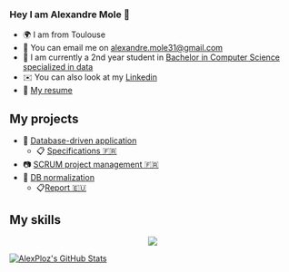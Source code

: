 ### Hey I am Alexandre Mole 👋
*  :earth_africa: I am from Toulouse
* 🔔  You can email me on [alexandre.mole31@gmail.com](mailto:alexandre.mole31@gmail.com)
* 🚀  I am currently a 2nd year student in [Bachelor in Computer Science specialized in data](https://www.univ-tlse3.fr/but-specialite-informatique)
* ✉️  You can also look at my [Linkedin](https://www.linkedin.com/in/alexandre-mole-9956a8260/)
* 🤵   [My resume](https://www.dropbox.com/s/l3hgaczywx232rj/CV%20Alexandre%20Mole.pdf?dl=0)

## My projects

* :file_folder: [Database-driven application](https://github.com/4PoH/SaeCabarent)
    * :clipboard: [Specifications :fr:](https://www.dropbox.com/home?preview=CDCF_E_DURAND_CALMET_RIGAL_MOLE_AFRITE_+%281%29.pdf)
* :camera: [SCRUM project management :fr:](https://www.dropbox.com/home?preview=Projet+Banque+Revue+sprint+1.mov)
* :file_folder: [DB normalization](https://github.com/4PoH/SaeMedData)
    * :clipboard:[Report :eu:󠁧󠁢󠁥󠁮󠁧󠁿](https://www.dropbox.com/home?preview=DurandRigalSechiCalmetMole_E.docx)

## My skills
<p align="center">
  <a href="https://skillicons.dev">
    <img src="https://skillicons.dev/icons?i=py,java,php,c,mysql,vscode,eclipse,css" />
  </a>
</p>

<a href="https://github.com/AlexPloz">
  <img src="https://github-readme-stats.vercel.app/api?username=AlexPloz&theme=swift&show_icons=true" alt="AlexPloz's GitHub Stats" />
</a>
